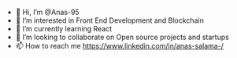 - 👋 Hi, I’m @Anas-95
- 👀 I’m interested in Front End Development and Blockchain 
- 🌱 I’m currently learning React
- 💞️ I’m looking to collaborate on Open source projects and startups
- 📫 How to reach me https://www.linkedin.com/in/anas-salama-/ 

<!---
Anas-95/Anas-95 is a ✨ special ✨ repository because its `README.md` (this file) appears on your GitHub profile.
You can click the Preview link to take a look at your changes.
--->
